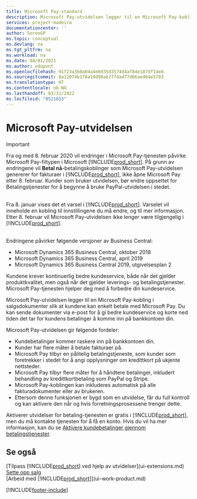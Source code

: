 ```yaml
---
title: Microsoft Pay-standard
description: Microsoft Pay-utvidelsen legger til en Microsoft Pay-kobling i salgsdokumenter slik at kundene kan enkelt betale med Microsoft Pay.
services: project-madeira
documentationcenter: ''
author: SorenGP
ms.topic: conceptual
ms.devlang: na
ms.tgt_pltfrm: na
ms.workload: na
ms.date: 04/01/2021
ms.author: edupont
ms.openlocfilehash: 91f23a3b0a04a4e0d35d3574d4af84e187df14e8
ms.sourcegitcommit: 8a12074b170a14d98ab7ffdad77d66aed64e5783
ms.translationtype: HT
ms.contentlocale: nb-NO
ms.lasthandoff: 03/31/2022
ms.locfileid: "8521653"
---
```

# <a name="the-microsoft-pay-extension"></a>Microsoft Pay-utvidelsen

> [!IMPORTANT]
> Fra og med 8. februar 2020 vil endringer i Microsoft Pay-tjenesten påvirke Microsoft Pay-filtypen i Microsoft [!INCLUDE[prod_short](includes/prod_long.md)]. På grunn av endringene vil **Betal nå**-betalingskoblinger som Microsoft Pay-utvidelsen genererer for fakturaer i [!INCLUDE[prod_short](includes/prod_short.md)], ikke åpne Microsoft Pay etter 8. februar. Kunder som bruker utvidelsen, bør endre oppsettet for Betalingstjenester for å begynne å bruke PayPal-utvidelsen i stedet.<br /></br>
>
> Fra 8. januar vises det et varsel i [!INCLUDE[prod_short](includes/prod_short.md)]. Varselet vil inneholde en kobling til innstillingene du må endre, og til mer informasjon. Etter 8. februar vil Microsoft Pay-utvidelsen ikke lenger være tilgjengelig i [!INCLUDE[prod_short](includes/prod_short.md)].<br /></br>
>
> Endringene påvirker følgende versjoner av Business Central:
> - Microsoft Dynamics 365 Business Central, oktober 2018
> - Microsoft Dynamics 365 Business Central, april 2019
> - Microsoft Dynamics 365 Business Central 2019, utgivelsesplan 2

Kundene krever kontinuerlig bedre kundeservice, både når det gjelder produktkvalitet, men også når det gjelder leverings- og betalingstjenester. Microsoft Pay-tjenesten hjelper deg med å forbedre din kundeservice.

Microsoft Pay-utvidelsen legger til en Microsoft Pay-kobling i salgsdokumenter slik at kundene kan enkelt betale med Microsoft Pay. Du kan sende dokumenter via e-post for å gi bedre kundeservice og korte ned tiden det tar for kundens betalinger å komme inn på bankkontoen din.

Microsoft Pay-utvidelsen gir følgende fordeler:
- Kundebetalinger kommer raskere inn på bankkontoen din.
- Kunder har flere måter å betale fakturaer på.
- Microsoft Pay tilbyr en pålitelig betalingstjeneste, som kunder som foretrekker i stedet for å angi opplysninger om kredittkort på ukjente nettsteder.
- Microsoft Pay tilbyr flere måter for å håndtere betalinger, inkludert behandling av kredittkortbetaling som PayPal og Stripe.
- Microsoft Pay-koblingen kan inkluderes automatisk på alle fakturadokumenter eller av brukeren.
- Ettersom denne funksjonen er bygd som en utvidelse, får du full kontroll og kan aktivere den når og hvis forretningsprosessene trenger dette.

Aktiverer utvidelser for betaling-tjenesten er gratis i [!INCLUDE[prod_short](includes/prod_short.md)], men du må kontakte tjenesten for å få en konto. Hvis du vil ha mer informasjon, kan du se [Aktivere kundebetalinger gjennom betalingstjenester](sales-how-enable-payment-service-extensions.md).

## <a name="see-also"></a>Se også
[Tilpass [!INCLUDE[prod_short](includes/prod_short.md)] ved hjelp av utvidelser](ui-extensions.md)  
[Sette opp salg](sales-setup-sales.md)  
[Arbeid med [!INCLUDE[prod_short](includes/prod_short.md)]](ui-work-product.md)


[!INCLUDE[footer-include](includes/footer-banner.md)]